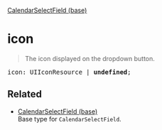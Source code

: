 [CalendarSelectField (base)](CalendarSelectField_base.md)

# icon

> The icon displayed on the dropdown button.

<pre class="docgen_signature">icon: UIIconResource | <b>undefined</b>;</pre>

## Related

- [<!--{ref:type}-->CalendarSelectField (base)](CalendarSelectField_base.md) \
    Base type for `CalendarSelectField`.
